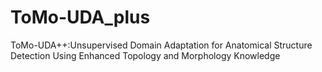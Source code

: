 # ToMo-UDA_plus
ToMo-UDA++:Unsupervised Domain Adaptation for Anatomical Structure Detection Using Enhanced Topology and Morphology Knowledge

